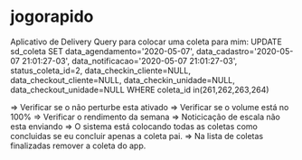 # jogorapido
Aplicativo de Delivery
Query para colocar uma coleta para mim:
UPDATE sd_coleta SET
data_agendamento='2020-05-07',
data_cadastro='2020-05-07 21:01:27-03',
data_notificacao='2020-05-07 21:01:27-03',
status_coleta_id=2,
data_checkin_cliente=NULL,
data_checkout_cliente=NULL,
data_checkin_unidade=NULL,
data_checkout_unidade=NULL
WHERE
coleta_id in(261,262,263,264)

=> Verificar se o não perturbe esta ativado
=> Verificar se o volume está no 100%
=> Verificar o rendimento da semana
=> Noticicação de escala não esta enviando
=> O sistema está colocando todas as coletas como concluidas se eu concluir apenas a coleta pai.
=> Na lista de coletas finalizadas remover a coleta do app.